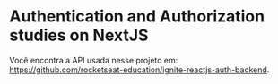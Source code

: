 # Authentication and Authorization studies on NextJS

Você encontra a API usada nesse projeto em: https://github.com/rocketseat-education/ignite-reactjs-auth-backend.
